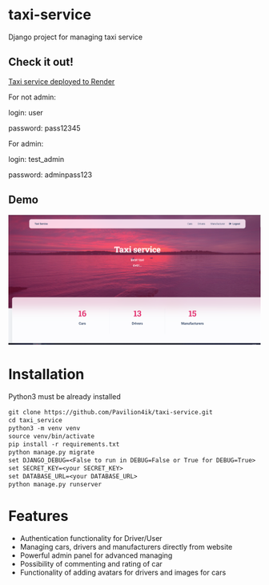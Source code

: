 # taxi-service

Django project for managing taxi service


## Check it out!
[Taxi service deployed to Render](https://taxi-service-7a0v.onrender.com)



For not admin:

login: user

password: pass12345

For admin:

login: test_admin

password: adminpass123


## Demo
![Website Interface](demo.png)

# Installation

Python3 must be already installed


```shell
git clone https://github.com/Pavilion4ik/taxi-service.git
cd taxi_service
python3 -m venv venv
source venv/bin/activate
pip install -r requirements.txt
python manage.py migrate
set DJANGO_DEBUG=<False to run in DEBUG=False or True for DEBUG=True>
set SECRET_KEY=<your SECRET_KEY>
set DATABASE_URL=<your DATABASE_URL>
python manage.py runserver
```

# Features

* Authentication functionality for Driver/User
* Managing cars, drivers and manufacturers directly from website
* Powerful admin panel for advanced  managing
* Possibility of commenting and rating of car
* Functionality of adding avatars for drivers and images for cars
